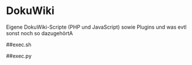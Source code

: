 # DokuWiki
Eigene DokuWiki-Scripte (PHP und JavaScript) sowie Plugins und was evtl 
sonst noch so dazugehörtA

##exec.sh

##exec.py


